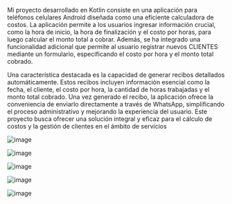 Mi proyecto desarrollado en Kotlin consiste en una aplicación para teléfonos celulares Android diseñada como una eficiente calculadora de costos. 
La aplicación permite a los usuarios ingresar información crucial, como la hora de inicio, la hora de finalización y el costo por horas, para luego 
calcular el monto total a cobrar. Además, se ha integrado una funcionalidad adicional que permite al usuario registrar nuevos CLIENTES mediante 
un formulario, especificando el costo por hora y el monto total cobrado.

Una característica destacada es la capacidad de generar recibos detallados automáticamente. Estos recibos incluyen información esencial como la fecha, 
el cliente, el costo por hora, la cantidad de horas trabajadas y el monto total cobrado. Una vez generado el recibo, la aplicación ofrece la 
conveniencia de enviarlo directamente a través de WhatsApp, simplificando el proceso administrativo y mejorando la experiencia del usuario. 
Este proyecto busca ofrecer una solución integral y eficaz para el cálculo de costos y la gestión de clientes en el ámbito de servicios 

![image](https://github.com/HaberlesLucas/App-Android/assets/107375478/0d1d0bbf-5540-45dd-8df3-e14e32f2176f)

![image](https://github.com/HaberlesLucas/App-Android/assets/107375478/ee518b13-9558-4de9-a89f-328d5dd4f057)

![image](https://github.com/HaberlesLucas/App-Android/assets/107375478/21e0cdf2-2543-4102-8007-35cd4d6382bc)

![image](https://github.com/HaberlesLucas/App-Android/assets/107375478/8c01c879-53e3-4f0e-a3ff-003d0a091dd7)

![image](https://github.com/HaberlesLucas/App-Android/assets/107375478/ce55f507-55fc-4147-b921-2bf440b0efd3)
